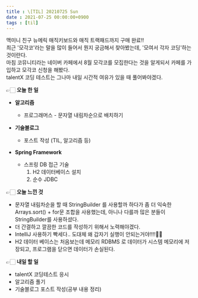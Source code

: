 ```yaml
---
title : \[TIL] 20210725 Sun
date : 2021-07-25 00:00:00+0900
tags : [til]
---
```


맥미니 친구 뉴메릭 매직키보드와 매직 트랙패드까지 구매 완료!!  
최근 '모각코'라는 말을 많이 들어서 뭔지 궁금해서 찾아봤는데, '모여서 각자 코딩'하는 것이란다.  
마침 코뮤니티라는 네이버 카페에서 8월 모각코를 모집한다는 것을 알게되서 카페를 가입하고 모각코 신청을 해봤다.   
talentX 코딩 테스트는 그나마 내일 시간적 여유가 있을 때 풀어봐야겠다.

👉🏻 **오늘 한 일**
* **알고리즘**
    - 프로그래머스 - 문자열 내림차순으로 배치하기
    
* **기술블로그**
    - 포스트 작성 (TIL, 알고리즘 등)

* **Spring Framework**
    - 스프링 DB 접근 기술
        1. H2 데이터베이스 설치
        2. 순수 JDBC

👉🏻 **오늘 느낀 것**
- 문자열 내림차순을 할 때 StringBuilder 를 사용할까 하다가 좀 더 익숙한 Arrays.sort() + for문 조합을 사용했는데, 아니나 다를까 많은 분들이 StringBuilder를 사용하셨다.
- 더 간결하고 깔끔한 코드를 작성하기 위해서 노력해야겠다.
- IntelliJ 사용하기 빡세다.. 도대체 왜 갑자기 실행이 안되는거야!!!!🤯🤯
- H2 데이터 베이스는 처음보는데 메모리 RDBMS 로 데이터가 시스템 메모리에 저장되고, 프로그램을 닫으면 데이터가 손실된다.

👉🏻 **내일 할 일**
- talentX 코딩테스트 응시
- 알고리즘 풀기
- 기술블로그 포스트 작성(공부 내용 정리)
